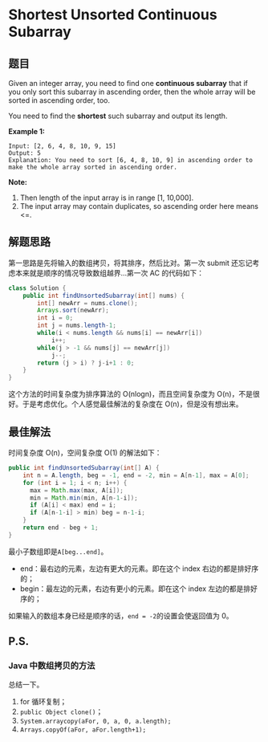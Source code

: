 # Shortest Unsorted Continuous Subarray

## 题目

Given an integer array, you need to find one **continuous subarray** that if you only sort this subarray in ascending order, then the whole array will be sorted in ascending order, too.

You need to find the **shortest** such subarray and output its length.

**Example 1:**

```
Input: [2, 6, 4, 8, 10, 9, 15]
Output: 5
Explanation: You need to sort [6, 4, 8, 10, 9] in ascending order to make the whole array sorted in ascending order.
```

**Note:**

1. Then length of the input array is in range [1, 10,000].
2. The input array may contain duplicates, so ascending order here means <=.


## 解题思路

第一思路是先将输入的数组拷贝，将其排序，然后比对。第一次 submit 还忘记考虑本来就是顺序的情况导致数组越界...第一次 AC 的代码如下：

```java
class Solution {
    public int findUnsortedSubarray(int[] nums) {
        int[] newArr = nums.clone();
        Arrays.sort(newArr);
        int i = 0;
        int j = nums.length-1;
        while(i < nums.length && nums[i] == newArr[i])
            i++;
        while(j > -1 && nums[j] == newArr[j])
            j--;
        return (j > i) ? j-i+1 : 0;
    }
}
```

这个方法的时间复杂度为排序算法的 O(nlogn)，而且空间复杂度为 O(n)，不是很好。于是考虑优化。个人感觉最佳解法的复杂度在 O(n)，但是没有想出来。

## 最佳解法

时间复杂度 O(n)，空间复杂度 O(1) 的解法如下：

```java
public int findUnsortedSubarray(int[] A) {
    int n = A.length, beg = -1, end = -2, min = A[n-1], max = A[0];
    for (int i = 1; i < n; i++) {
      max = Math.max(max, A[i]);
      min = Math.min(min, A[n-1-i]);
      if (A[i] < max) end = i;
      if (A[n-1-i] > min) beg = n-1-i;
    }
    return end - beg + 1;
}
```

最小子数组即是`A[beg...end]`。

* end：最右边的元素，左边有更大的元素。即在这个 index 右边的都是排好序的；
* begin：最左边的元素，右边有更小的元素。即在这个 index 左边的都是排好序的；

如果输入的数组本身已经是顺序的话，`end = -2`的设置会使返回值为 0。

## P.S.

### Java 中数组拷贝的方法

总结一下。

1. for 循环复制；
2. `public Object clone()`；
3. `System.arraycopy(aFor, 0, a, 0, a.length);`
3. `Arrays.copyOf(aFor, aFor.length+1);`